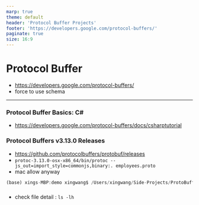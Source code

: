 ```yaml
---
marp: true
theme: default
header: 'Protocol Buffer Projects'
footer: 'https://developers.google.com/protocol-buffers/'
paginate: true
size: 16:9
---
```


# Protocol Buffer

- https://developers.google.com/protocol-buffers/
- force to use schema

---

### Protocol Buffer Basics: C#

- https://developers.google.com/protocol-buffers/docs/csharptutorial

### Protocol Buffers v3.13.0 Releases

- https://github.com/protocolbuffers/protobuf/releases
- `protoc-3.13.0-osx-x86_64/bin/protoc --js_out=import_style=commonjs,binary:. employees.proto`
- mac allow anyway

```js
(base) xings-MBP:demo xingwang$ /Users/xingwang/Side-Projects/ProtoBuff/protoc-3.13.0-osx-x86_64/bin/protoc --js_out=import_style=commonjs,binary:. employees.proto
```

###

- check file detail : `ls -lh`
